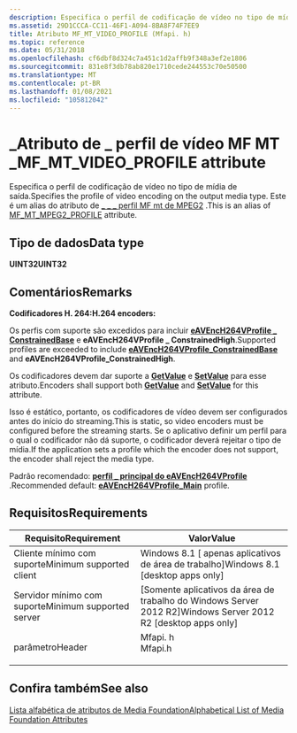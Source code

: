 ```yaml
---
description: Especifica o perfil de codificação de vídeo no tipo de mídia de saída. Este é um alias do \_ atributo de perfil MF mt de \_ MPEG2 \_ .
ms.assetid: 29D1CCCA-CC11-46F1-A094-8BA8F74F7EE9
title: Atributo MF_MT_VIDEO_PROFILE (Mfapi. h)
ms.topic: reference
ms.date: 05/31/2018
ms.openlocfilehash: cf6dbf8d324c7a451c1d2affb9f348a3ef2e1806
ms.sourcegitcommit: 831e8f3db78ab820e1710cede244553c70e50500
ms.translationtype: MT
ms.contentlocale: pt-BR
ms.lasthandoff: 01/08/2021
ms.locfileid: "105812042"
---
```

# <a name="mf_mt_video_profile-attribute"></a><span data-ttu-id="6ca3a-104">\_Atributo de \_ perfil de vídeo MF MT \_</span><span class="sxs-lookup"><span data-stu-id="6ca3a-104">MF\_MT\_VIDEO\_PROFILE attribute</span></span>

<span data-ttu-id="6ca3a-105">Especifica o perfil de codificação de vídeo no tipo de mídia de saída.</span><span class="sxs-lookup"><span data-stu-id="6ca3a-105">Specifies the profile of video encoding on the output media type.</span></span> <span data-ttu-id="6ca3a-106">Este é um alias do atributo de [ \_ \_ \_ perfil MF mt de MPEG2](mf-mt-mpeg2-profile-attribute.md) .</span><span class="sxs-lookup"><span data-stu-id="6ca3a-106">This is an alias of [MF\_MT\_MPEG2\_PROFILE](mf-mt-mpeg2-profile-attribute.md) attribute.</span></span>

## <a name="data-type"></a><span data-ttu-id="6ca3a-107">Tipo de dados</span><span class="sxs-lookup"><span data-stu-id="6ca3a-107">Data type</span></span>

<span data-ttu-id="6ca3a-108">**UINT32**</span><span class="sxs-lookup"><span data-stu-id="6ca3a-108">**UINT32**</span></span>

## <a name="remarks"></a><span data-ttu-id="6ca3a-109">Comentários</span><span class="sxs-lookup"><span data-stu-id="6ca3a-109">Remarks</span></span>

<span data-ttu-id="6ca3a-110">**Codificadores H. 264:**</span><span class="sxs-lookup"><span data-stu-id="6ca3a-110">**H.264 encoders:**</span></span>

<span data-ttu-id="6ca3a-111">Os perfis com suporte são excedidos para incluir [**eAVEncH264VProfile \_ ConstrainedBase**](/windows/desktop/api/codecapi/ne-codecapi-eavench264vprofile) e **eAVEncH264VProfile \_ ConstrainedHigh**.</span><span class="sxs-lookup"><span data-stu-id="6ca3a-111">Supported profiles are exceeded to include [**eAVEncH264VProfile\_ConstrainedBase**](/windows/desktop/api/codecapi/ne-codecapi-eavench264vprofile) and **eAVEncH264VProfile\_ConstrainedHigh**.</span></span>

<span data-ttu-id="6ca3a-112">Os codificadores devem dar suporte a [**GetValue**](/windows/desktop/api/mfobjects/nf-mfobjects-imfmediaevent-getvalue) e [**SetValue**](/windows/win32/api/strmif/nf-strmif-icodecapi-setvalue) para esse atributo.</span><span class="sxs-lookup"><span data-stu-id="6ca3a-112">Encoders shall support both [**GetValue**](/windows/desktop/api/mfobjects/nf-mfobjects-imfmediaevent-getvalue) and [**SetValue**](/windows/win32/api/strmif/nf-strmif-icodecapi-setvalue) for this attribute.</span></span>

<span data-ttu-id="6ca3a-113">Isso é estático, portanto, os codificadores de vídeo devem ser configurados antes do início do streaming.</span><span class="sxs-lookup"><span data-stu-id="6ca3a-113">This is static, so video encoders must be configured before the streaming starts.</span></span> <span data-ttu-id="6ca3a-114">Se o aplicativo definir um perfil para o qual o codificador não dá suporte, o codificador deverá rejeitar o tipo de mídia.</span><span class="sxs-lookup"><span data-stu-id="6ca3a-114">If the application sets a profile which the encoder does not support, the encoder shall reject the media type.</span></span>

<span data-ttu-id="6ca3a-115">Padrão recomendado: [**perfil \_ principal do eAVEncH264VProfile**](/windows/desktop/api/codecapi/ne-codecapi-eavench264vprofile) .</span><span class="sxs-lookup"><span data-stu-id="6ca3a-115">Recommended default: [**eAVEncH264VProfile\_Main**](/windows/desktop/api/codecapi/ne-codecapi-eavench264vprofile) profile.</span></span>

## <a name="requirements"></a><span data-ttu-id="6ca3a-116">Requisitos</span><span class="sxs-lookup"><span data-stu-id="6ca3a-116">Requirements</span></span>



| <span data-ttu-id="6ca3a-117">Requisito</span><span class="sxs-lookup"><span data-stu-id="6ca3a-117">Requirement</span></span> | <span data-ttu-id="6ca3a-118">Valor</span><span class="sxs-lookup"><span data-stu-id="6ca3a-118">Value</span></span> |
|-------------------------------------|------------------------------------------------------------------------------------|
| <span data-ttu-id="6ca3a-119">Cliente mínimo com suporte</span><span class="sxs-lookup"><span data-stu-id="6ca3a-119">Minimum supported client</span></span><br/> | <span data-ttu-id="6ca3a-120">Windows 8.1 \[ apenas aplicativos de área de trabalho\]</span><span class="sxs-lookup"><span data-stu-id="6ca3a-120">Windows 8.1 \[desktop apps only\]</span></span><br/>                                       |
| <span data-ttu-id="6ca3a-121">Servidor mínimo com suporte</span><span class="sxs-lookup"><span data-stu-id="6ca3a-121">Minimum supported server</span></span><br/> | <span data-ttu-id="6ca3a-122">\[Somente aplicativos da área de trabalho do Windows Server 2012 R2\]</span><span class="sxs-lookup"><span data-stu-id="6ca3a-122">Windows Server 2012 R2 \[desktop apps only\]</span></span><br/>                            |
| <span data-ttu-id="6ca3a-123">parâmetro</span><span class="sxs-lookup"><span data-stu-id="6ca3a-123">Header</span></span><br/>                   | <dl> <span data-ttu-id="6ca3a-124"><dt>Mfapi. h</dt></span><span class="sxs-lookup"><span data-stu-id="6ca3a-124"><dt>Mfapi.h</dt></span></span> </dl> |



## <a name="see-also"></a><span data-ttu-id="6ca3a-125">Confira também</span><span class="sxs-lookup"><span data-stu-id="6ca3a-125">See also</span></span>

<dl> <dt>

[<span data-ttu-id="6ca3a-126">Lista alfabética de atributos de Media Foundation</span><span class="sxs-lookup"><span data-stu-id="6ca3a-126">Alphabetical List of Media Foundation Attributes</span></span>](alphabetical-list-of-media-foundation-attributes.md)
</dt> </dl>

 

 
